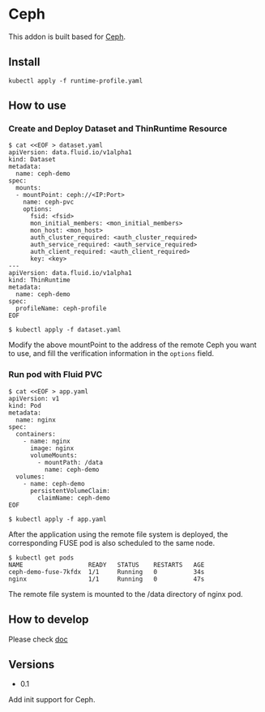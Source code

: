 # Ceph

This addon is built based for [Ceph](https://ceph.com/).

## Install

```shell
kubectl apply -f runtime-profile.yaml
```

## How to use

### Create and Deploy Dataset and ThinRuntime Resource
```shell
$ cat <<EOF > dataset.yaml
apiVersion: data.fluid.io/v1alpha1
kind: Dataset
metadata:
  name: ceph-demo
spec:
  mounts:
  - mountPoint: ceph://<IP:Port>
    name: ceph-pvc
    options:
      fsid: <fsid>
      mon_initial_members: <mon_initial_members>
      mon_host: <mon_host>
      auth_cluster_required: <auth_cluster_required>
      auth_service_required: <auth_service_required>
      auth_client_required: <auth_client_required>
      key: <key>
---
apiVersion: data.fluid.io/v1alpha1
kind: ThinRuntime
metadata:
  name: ceph-demo
spec:
  profileName: ceph-profile
EOF

$ kubectl apply -f dataset.yaml
```
Modify the above mountPoint to the address of the remote Ceph you want to use, and fill  the verification information in the `options` field.

### Run pod with Fluid PVC 

```shell
$ cat <<EOF > app.yaml
apiVersion: v1
kind: Pod
metadata:
  name: nginx
spec:
  containers:
    - name: nginx
      image: nginx
      volumeMounts:
        - mountPath: /data
          name: ceph-demo
  volumes:
    - name: ceph-demo
      persistentVolumeClaim:
        claimName: ceph-demo
EOF

$ kubectl apply -f app.yaml
```
After the application using the remote file system is deployed, the corresponding FUSE pod is also scheduled to the same node.

```shell
$ kubectl get pods
NAME                  READY   STATUS    RESTARTS   AGE
ceph-demo-fuse-7kfdx  1/1     Running   0          34s
nginx                 1/1     Running   0          47s
```
The remote file system is mounted to the /data directory of nginx pod.


## How to develop

Please check [doc](dev-guide/cephfs.md)


## Versions

* 0.1

Add init support for Ceph.
